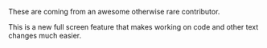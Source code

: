 These are coming from an awesome otherwise rare contributor.

This is a new full screen feature that makes working on code and other text changes much easier.
